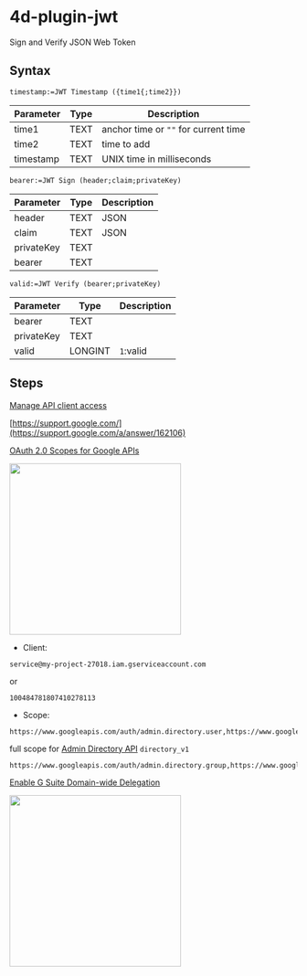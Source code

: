 # 4d-plugin-jwt
Sign and Verify JSON Web Token

## Syntax

```
timestamp:=JWT Timestamp ({time1{;time2}})
```

Parameter|Type|Description
------------|------------|----
time1|TEXT|anchor time or ``""`` for current time
time2|TEXT|time to add
timestamp|TEXT|UNIX time in milliseconds

```
bearer:=JWT Sign (header;claim;privateKey)
```

Parameter|Type|Description
------------|------------|----
header|TEXT|JSON
claim|TEXT|JSON
privateKey|TEXT|
bearer|TEXT|

```
valid:=JWT Verify (bearer;privateKey)
```

Parameter|Type|Description
------------|------------|----
bearer|TEXT|
privateKey|TEXT|
valid|LONGINT|``1``:valid

## Steps

[Manage API client access](https://admin.google.com/AdminHome?chromeless=1#OGX:ManageOauthClients)

[https://support.google.com/](https://support.google.com/a/answer/162106)

[OAuth 2.0 Scopes for Google APIs](https://developers.google.com/identity/protocols/googlescopes)

<img width="300" src="https://user-images.githubusercontent.com/1725068/44127804-005eb000-a07a-11e8-9826-4ea44c62fc4f.png" />

* Client: 

```
service@my-project-27018.iam.gserviceaccount.com
```

or

```
100484781807410278113
```

* Scope: 

```
https://www.googleapis.com/auth/admin.directory.user,https://www.googleapis.com/auth/admin.directory.group
```

full scope for [Admin Directory API](https://developers.google.com/admin-sdk/directory/) ``directory_v1``

```
https://www.googleapis.com/auth/admin.directory.group,https://www.googleapis.com/auth/admin.directory.user,https://www.googleapis.com/auth/admin.directory.userschema,https://www.googleapis.com/auth/admin.directory.user.security,https://www.googleapis.com/auth/admin.directory.user.alias,https://www.googleapis.com/auth/admin.directory.orgunit,https://www.googleapis.com/auth/admin.directory.notifications,https://www.googleapis.com/auth/admin.directory.group.member,https://www.googleapis.com/auth/admin.directory.device.mobile.action,https://www.googleapis.com/auth/admin.directory.device.mobile,https://www.googleapis.com/auth/admin.directory.device.chromeos
```

[Enable G Suite Domain-wide Delegation](https://console.developers.google.com/iam-admin/serviceaccounts/details/100484781807410278113;edit=true?organizationId=772231897481&project=my-project-27018&supportedpurview=project)

<img width="300" src="https://user-images.githubusercontent.com/1725068/44128105-e9cde5b6-a07b-11e8-8ba4-8475072cdfbe.png" />


